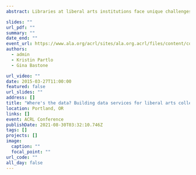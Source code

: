 ```yaml
---
abstract: Libraries at liberal arts institutions face unique challenges in building data services for their particular communities. In this panel, data services librarians from three liberal arts institutions defined what "data services" means in the liberal arts environment, discussed challenges they have faced in building their data services programs, and offered suggestions for tools and techniques that other small institutions can use in evaluating their needs for in building a sustainable data services program.

slides: ""
url_pdf: ""
summary: ""
date_end: ""
event_url: https://www.ala.org/acrl/sites/ala.org.acrl/files/content/conferences/confsandpreconfs/2015/acrl2015_program.pdf
authors: 
  - admin
  - Kristin Partlo
  - Gina Bastone

url_video: ""
date: 2015-03-27T11:00:00
featured: false
url_slides: ""
address: []
title: "Where's the data? Building data services for liberal arts colleges"
location: Portland, OR
links: []
event: ACRL Conference
publishDate: 2021-08-30T03:32:10.746Z
tags: []
projects: []
image:
  caption: ""
  focal_point: ""
url_code: ""
all_day: false
---
```

